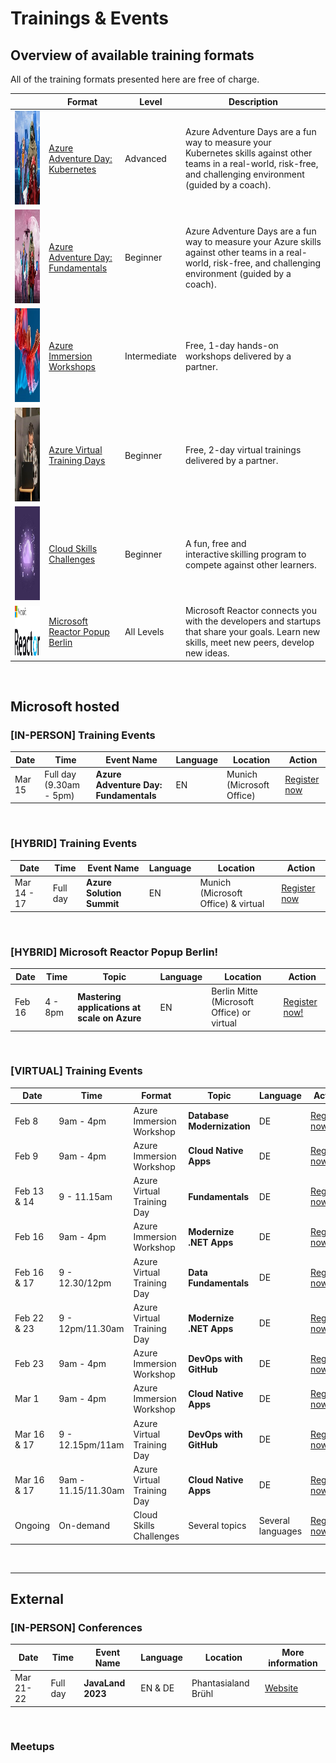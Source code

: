 # Trainings & Events

## Overview of available training formats
All of the training formats presented here are free of charge.

|        | Format   | Level |Description                          |   
|--------|---------|--------|-------------------------------------|
| <img src="./assets/azure_adventure_day_kubernetes.jpg" width="150" height="150">| [Azure Adventure Day: Kubernetes](https://aka.ms/azure-adventure-day) | Advanced | Azure Adventure Days are a fun way to measure your Kubernetes skills against other teams in a real-world, risk-free, and challenging environment (guided by a coach).  |   
| <img src="./assets/azure_adventure_day_fundamentals.jpg" width="150" height="150">| [Azure Adventure Day: Fundamentals](https://aka.ms/azure-adventure-day) | Beginner | Azure Adventure Days are a fun way to measure your Azure skills against other teams in a real-world, risk-free, and challenging environment (guided by a coach).  |   
| <img src="./assets/azure_immersion_workshop.jpg" width="150" height="150">| [Azure Immersion Workshops](https://www.microsoft.com/de-de/techwiese/events/immersion-workshops.aspx) | Intermediate | Free, 1-day hands-on workshops delivered by a partner. |   
| <img src="./assets/azure_virtual_training_days.jpg" width="150" height="150">| [Azure Virtual Training Days](https://www.microsoft.com/de-de/techwiese/events/microsoft-training-days.aspx)| Beginner | Free, 2-day virtual trainings delivered by a partner. |   
| <img src="./assets/cloud_skills_challenge.jpg" width="150" height="150">| [Cloud Skills Challenges](https://www.microsoft.com/de-de/techwiese/events/cloud-skills-challenge.aspx)| Beginner | A fun, free and interactive skilling program to compete against other learners. |   
| <img src="./assets/MSFT_Reactor_Logo.png" width="400" height="80"> | [Microsoft Reactor Popup Berlin](https://www.microsoft.com/de-de/techwiese/events/microsoft-reactor.aspx) | All Levels | Microsoft Reactor connects you with the developers and startups that share your goals. Learn new skills, meet new peers, develop new ideas. |

<br/>

## Microsoft hosted

### [IN-PERSON] Training Events
| Date   | Time   | Event Name | Language                     |   Location | Action |
|--------|---------|--------|-------------------------------------|------------|--------|
| Mar 15 | Full day (9.30am - 5pm) | **Azure Adventure Day: Fundamentals** | EN | Munich (Microsoft Office) | [Register now](https://msevents.microsoft.com/event?id=2122185213)

<br/>

### [HYBRID] Training Events
| Date   | Time   | Event Name | Language                     |   Location | Action |
|--------|---------|--------|-------------------------------------|------------|--------|
| Mar 14 - 17 | Full day | **Azure Solution Summit** | EN | Munich (Microsoft Office) & virtual | [Register now](https://www.microsoft.com/de-de/events-de/azure-solution-summit/default.aspx#register)

<br/>


### [HYBRID] Microsoft Reactor Popup Berlin!
| Date   | Time   | Topic | Language                     |   Location | Action |
|--------|---------|--------|-------------------------------------|------------|--------|
| Feb 16 | 4 - 8pm | **Mastering applications at scale on Azure** | EN | Berlin Mitte (Microsoft Office) or virtual | [Register now!](https://reactor.microsoft.com/en-us/reactor/events/18250/) 


<br/>

### [VIRTUAL] Training Events

| Date   | Time   | Format | Topic | Language                     |   Action |
|--------|---------|--------|----------------|---------------------|----------------|
| Feb 8 | 9am - 4pm | Azure Immersion Workshop | **Database Modernization** | DE | [Register now](https://mktoevents.com/Microsoft+Event/379295/157-GQE-382)|
| Feb 9 | 9am - 4pm | Azure Immersion Workshop | **Cloud Native Apps** | DE | [Register now](https://mktoevents.com/Microsoft+Event/378182/157-GQE-382)|
| Feb 13 & 14 | 9 - 11.15am | Azure Virtual Training Day | **Fundamentals** | DE |[Register now](https://mktoevents.com/Microsoft+Event/374103/157-GQE-382)|
| Feb 16 | 9am - 4pm | Azure Immersion Workshop | **Modernize .NET Apps** | DE | [Register now](https://mktoevents.com/Microsoft+Event/379235/157-GQE-382)|
| Feb 16 & 17 | 9 - 12.30/12pm | Azure Virtual Training Day | **Data Fundamentals** | DE |[Register now](https://mktoevents.com/Microsoft+Event/375749/157-GQE-382)|
| Feb 22 & 23 | 9 - 12pm/11.30am | Azure Virtual Training Day | **Modernize .NET Apps** | DE |[Register now](https://mktoevents.com/Microsoft+Event/376369/157-GQE-382)|
| Feb 23 | 9am - 4pm | Azure Immersion Workshop | **DevOps with GitHub** | DE | [Register now](https://mktoevents.com/Microsoft+Event/379967/157-GQE-382)|
| Mar 1 | 9am - 4pm | Azure Immersion Workshop | **Cloud Native Apps** | DE | [Register now](https://mktoevents.com/Microsoft+Event/382098/157-GQE-382)|
| Mar 16 & 17 | 9 - 12.15pm/11am | Azure Virtual Training Day | **DevOps with GitHub** | DE |[Register now](https://mktoevents.com/Microsoft+Event/382480/157-GQE-382)|
| Mar 16 & 17 | 9am - 11.15/11.30am | Azure Virtual Training Day | **Cloud Native Apps** | DE | [Register now](https://mktoevents.com/Microsoft+Event/382844/157-GQE-382)|
|Ongoing | On-demand | Cloud Skills Challenges | Several topics | Several languages | [Register now](https://www.microsoft.com/de-de/techwiese/events/cloud-skills-challenge.aspx)
<br/>

---

## External
### [IN-PERSON] Conferences
| Date   | Time   | Event Name | Language                     |   Location | More information |
|--------|---------|--------|-------------------------------------|------------|--------|
| Mar 21-22 | Full day | **JavaLand 2023** | EN & DE | Phantasialand Brühl | [Website](https://www.javaland.eu/de/home/)|
<br/>




### Meetups

